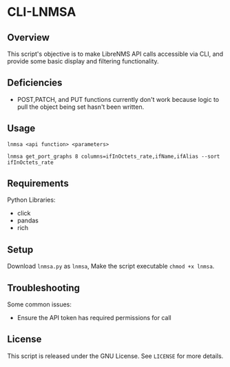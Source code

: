 # CLI-LNMSA

## Overview

This script's objective is to make LibreNMS API calls accessible via CLI, and provide some basic display and filtering functionality.

## Deficiencies
- POST,PATCH, and PUT functions currently don't work because logic to pull the object being set hasn't been written.

## Usage

```
lnmsa <api function> <parameters>
```

```
lnmsa get_port_graphs 8 columns=ifInOctets_rate,ifName,ifAlias --sort ifInOctets_rate
```


## Requirements
Python Libraries:
- click
- pandas
- rich


## Setup

Download `lnmsa.py` as `lnmsa`, Make the script executable `chmod +x lnmsa`.

## Troubleshooting

Some common issues:

- Ensure the API token has required permissions for call

## License

This script is released under the GNU License. See `LICENSE` for more details.
